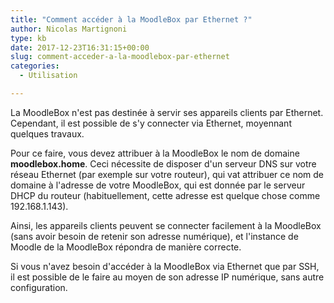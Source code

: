 ```yaml
---
title: "Comment accéder à la MoodleBox par Ethernet ?"
author: Nicolas Martignoni
type: kb
date: 2017-12-23T16:31:15+00:00
slug: comment-acceder-a-la-moodlebox-par-ethernet
categories:
  - Utilisation

---
```

La MoodleBox n'est pas destinée à servir ses appareils clients par Ethernet. Cependant, il est possible de s'y connecter via Ethernet, moyennant quelques travaux.

Pour ce faire, vous devez attribuer à la MoodleBox le nom de domaine __moodlebox.home__. Ceci nécessite de disposer d'un serveur DNS sur votre réseau Ethernet (par exemple sur votre routeur), qui vat attribuer ce nom de domaine à l'adresse de votre MoodleBox, qui est donnée par le serveur DHCP du routeur (habituellement, cette adresse est quelque chose comme 192.168.1.143).

Ainsi, les appareils clients peuvent se connecter facilement à la MoodleBox (sans avoir besoin de retenir son adresse numérique), et l'instance de Moodle de la MoodleBox répondra de manière correcte.

Si vous n'avez besoin d'accéder à la MoodleBox via Ethernet que par SSH, il est possible de le faire au moyen de son adresse IP numérique, sans autre configuration.
